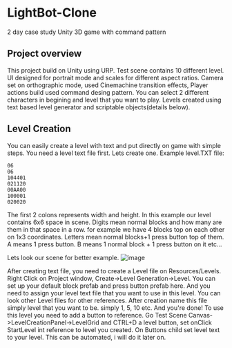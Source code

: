 # LightBot-Clone
2 day case study Unity 3D game with command pattern

## Project overview
 This project build on Unity using URP. Test scene contains 10 different level. UI designed for portrait mode and scales for different aspect ratios. Camera set on orthographic mode, used Cinemachine transition effects, Player actions build used command desing pattern.
 You can select 2 different characters in begining and level that you want to play. Levels created using text based level generator and scriptable objects(details below).
 
 ## Level Creation
 
You can easily create a level with text and put directly on game with simple steps. You need a level text file first. Lets create one.
Example level.TXT file:

```
06
06
104401
021120
00AA00
100001
020020
```
The first 2 colons represents width and height. In this example our level contains 6x6 space in scene. 
Digits mean normal blocks and how many are them in that space in a row. for example we have 4 blocks top on each other on 1x3 coordinates.
Letters mean normal blocks+1 press button top of them. A means 1 press button. B means 1 normal block + 1 press button on it etc...

Lets look our scene for better example.
![image](https://user-images.githubusercontent.com/44952253/200055844-07bcc78e-387c-4b47-b3db-207cde9d4583.png)

After creating text file, you need to create a Level file on Resources/Levels. Right Click on Project window, Create->Level Generation->Level.
You can set up your default block prefab and press button prefab here. And you need to assign your level text file that you want to use in this level. You can look other Level files for other references.
After creation name this file simply level that you want to be. simply 1, 5, 10 etc. And you're done!
To use this level you need to add a button to reference. Go Test Scene Canvas->LevelCreationPanel->LevelGrid and CTRL+D a level button, set onClick StartLevel int reference to level you created. On Buttons child set level text to your level. This can be automated, i will do it later on.
